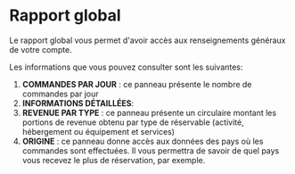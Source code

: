 # Rapport global

Le rapport global vous permet d'avoir accès aux renseignements généraux de votre compte. 

Les informations que vous pouvez consulter sont les suivantes:
1. **COMMANDES PAR JOUR** : ce panneau présente le nombre de commandes par jour
2. **INFORMATIONS DÉTAILLÉES**:
3. **REVENUE PAR TYPE** : ce panneau présente un circulaire montant les portions de revenue obtenu par type de réservable (activité, hébergement ou équipement et services)
4. **ORIGINE** : ce panneau donne accès aux données des pays où les commandes sont effectuées. Il vous permettra de savoir de quel pays vous recevez le plus de réservation, par exemple. 